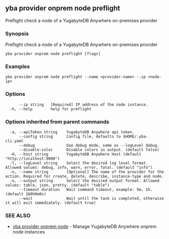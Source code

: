 ## yba provider onprem node preflight

Preflight check a node of a YugabyteDB Anywhere on-premises provider

### Synopsis

Preflight check a node of a YugabyteDB Anywhere on-premises provider

```
yba provider onprem node preflight [flags]
```

### Examples

```
yba provider onprem node preflight --name <provider-name> --ip <node-ip>
```

### Options

```
      --ip string   [Required] IP address of the node instance.
  -h, --help        help for preflight
```

### Options inherited from parent commands

```
  -a, --apiToken string    YugabyteDB Anywhere api token.
      --config string      Config file, defaults to $HOME/.yba-cli.yaml
      --debug              Use debug mode, same as --logLevel debug.
      --disable-color      Disable colors in output. (default false)
  -H, --host string        YugabyteDB Anywhere Host (default "http://localhost:9000")
  -l, --logLevel string    Select the desired log level format. Allowed values: debug, info, warn, error, fatal. (default "info")
  -n, --name string        [Optional] The name of the provider for the action. Required for create, delete, describe, instance-type and node.
  -o, --output string      Select the desired output format. Allowed values: table, json, pretty. (default "table")
      --timeout duration   Wait command timeout, example: 5m, 1h. (default 168h0m0s)
      --wait               Wait until the task is completed, otherwise it will exit immediately. (default true)
```

### SEE ALSO

* [yba provider onprem node](yba_provider_onprem_node.md)	 - Manage YugabyteDB Anywhere onprem node instances

